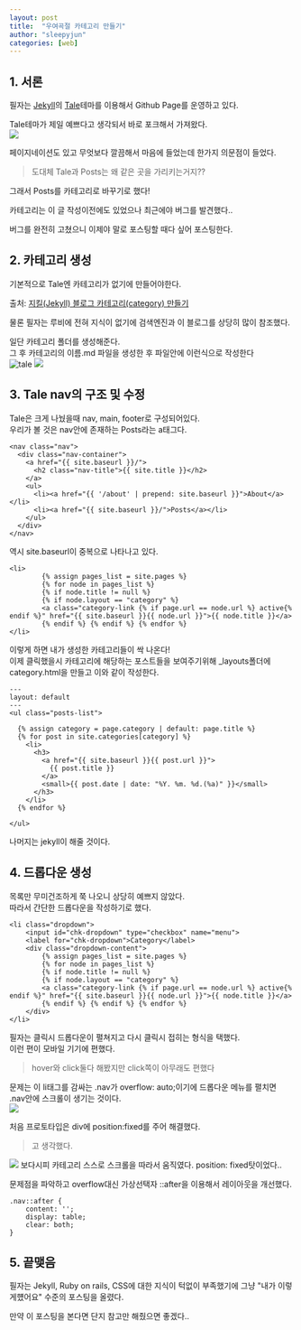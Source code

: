 ```yaml
---
layout: post
title:  "우여곡절 카테고리 만들기"
author: "sleepyjun"
categories: [web]
---
```

## 1. 서론
필자는 [Jekyll](https://jekyllrb-ko.github.io/)의 [Tale](https://github.com/chesterhow/tale/)테마를 이용해서 Github Page를 운영하고 있다.

Tale테마가 제일 예쁘다고 생각되서 바로 포크해서 가져왔다.  
<img src="/assets/images/2019-08-15-how-to-make-category/tale.jpg"/>

페이지네이션도 있고 무엇보다 깔끔해서 마음에 들었는데 한가지 의문점이 들었다.  
> 도대체 Tale과 Posts는 왜 같은 곳을 가리키는거지??

그래서 Posts를 카테고리로 바꾸기로 했다!

카테고리는 이 글 작성이전에도 있었으나 최근에야 버그를 발견했다..  

버그를 완전히 고쳤으니 이제야 말로 포스팅할 때다 싶어 포스팅한다.

## 2. 카테고리 생성
기본적으로 Tale엔 카테고리가 없기에 만들어야한다.  

출처: [지킬(Jekyll) 블로그 카테고리(category) 만들기](https://devyurim.github.io/development%20environment/github%20blog/2018/08/07/blog-6.html)  

물론 필자는 루비에 전혀 지식이 없기에 검색엔진과 이 블로그를 상당히 많이 참조했다.  

일단 카테고리 폴더를 생성해준다.  
그 후 카테고리의 이름.md 파일을 생성한 후 파일안에 이런식으로 작성한다  
![tale](/assets/images/2019-08-15-how-to-make-category/tale.jpg)
<img src="/assets/images/2019-08-15-how-to-make-category/categorymd.jpg"/>

## 3. Tale nav의 구조 및 수정
Tale은 크게 나눴을때 nav, main, footer로 구성되어있다.  
우리가 볼 것은 nav안에 존재하는 Posts라는 a태그다.  
```
<nav class="nav">
  <div class="nav-container">
    <a href="{{ site.baseurl }}/">
      <h2 class="nav-title">{{ site.title }}</h2>
    </a>
    <ul>
      <li><a href="{{ '/about' | prepend: site.baseurl }}">About</a></li>
      <li><a href="{{ site.baseurl }}/">Posts</a></li>
    </ul>
  </div>
</nav>
```  
역시 site.baseurl이 중복으로 나타나고 있다.  

```
<li>
		{% assign pages_list = site.pages %} 
		{% for node in pages_list %} 
		{% if node.title != null %} 
		{% if node.layout == "category" %}
		<a class="category-link {% if page.url == node.url %} active{% endif %}" href="{{ site.baseurl }}{{ node.url }}">{{ node.title }}</a>
		{% endif %} {% endif %} {% endfor %}
</li>
```  
이렇게 하면 내가 생성한 카테고리들이 싹 나온다!  
이제 클릭했을시 카테고리에 해당하는 포스트들을 보여주기위해 _layouts폴더에 category.html을 만들고 이와 같이 작성한다.
```
---
layout: default
---
<ul class="posts-list">
  
  {% assign category = page.category | default: page.title %}
  {% for post in site.categories[category] %}
    <li>
      <h3>
        <a href="{{ site.baseurl }}{{ post.url }}">
          {{ post.title }}
        </a>
        <small>{{ post.date | date: "%Y. %m. %d.(%a)" }}</small>
      </h3>
    </li>
  {% endfor %}
  
</ul>
```  
나머지는 jekyll이 해줄 것이다.

## 4. 드롭다운 생성
목록만 무미건조하게 쭉 나오니 상당히 예쁘지 않았다.  
따라서 간단한 드롭다운을 작성하기로 했다.  
```
<li class="dropdown">
	<input id="chk-dropdown" type="checkbox" name="menu">
	<label for="chk-dropdown">Category</label>
	<div class="dropdown-content">
		{% assign pages_list = site.pages %} 
		{% for node in pages_list %} 
		{% if node.title != null %} 
		{% if node.layout == "category" %}
		<a class="category-link {% if page.url == node.url %} active{% endif %}" href="{{ site.baseurl }}{{ node.url }}">{{ node.title }}</a>
		{% endif %} {% endif %} {% endfor %}
	</div>
</li>
```  
필자는 클릭시 드롭다운이 펼쳐지고 다시 클릭시 접히는 형식을 택했다.  
이런 편이 모바일 기기에 편했다.  
>hover와 click둘다 해봤지만 click쪽이 아무래도 편했다

문제는 이 li태그를 감싸는 .nav가 overflow: auto;이기에 드롭다운 메뉴를 펼치면 .nav안에 스크롤이 생기는 것이다.  
<img src="/assets/images/2019-08-15-how-to-make-category/scroll.jpg"/>

처음 프로토타입은 div에 position:fixed를 주어 해결했다.
>고 생각했다.  
<img src="/assets/images/2019-08-15-how-to-make-category/fixed.jpg"/>
보다시피 카테고리 스스로 스크롤을 따라서 움직였다. position: fixed탓이었다..  

문제점을 파악하고 overflow대신 가상선택자 ::after을 이용해서 레이아웃을 개선했다.
```
.nav::after {
    content: '';
    display: table;
    clear: both;
}
```

## 5. 끝맺음
필자는 Jekyll, Ruby on rails, CSS에 대한 지식이 턱없이 부족했기에 그냥 "내가 이렇게헀어요" 수준의 포스팅을 올렸다.  

만약 이 포스팅을 본다면 단지 참고만 해줬으면 좋겠다..
